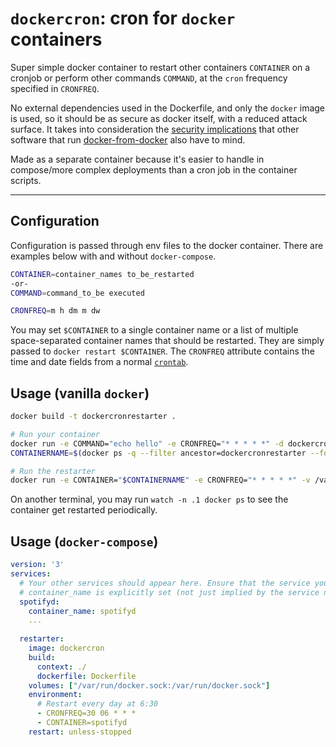 # `dockercron`: cron for `docker` containers
Super simple docker container to restart other containers `CONTAINER` on a cronjob or perform other commands `COMMAND`, at the `cron` frequency specified in `CRONFREQ`.

No external dependencies used in the Dockerfile, and only the `docker` image is used, so it should be as secure as docker itself, with a reduced attack surface. It takes into consideration the [security implications](https://jpetazzo.github.io/2015/09/03/do-not-use-docker-in-docker-for-ci/) that other software that run [docker-from-docker](https://github.com/docker-library/docs/tree/master/docker#what-is-docker-in-docker) also have to mind.

Made as a separate container because it's easier to handle in compose/more complex deployments than a cron job in the container scripts.

-----

## Configuration
Configuration is passed through env files to the docker container. There are examples below with and without `docker-compose`.

```bash
CONTAINER=container_names to_be_restarted
-or-
COMMAND=command_to_be executed

CRONFREQ=m h dm m dw
```

You may set `$CONTAINER` to a single container name or a list of multiple space-separated container names that should be restarted. They are simply passed to `docker restart $CONTAINER`.
The `CRONFREQ` attribute contains the time and date fields from a normal [`crontab`](https://man7.org/linux/man-pages/man5/crontab.5.html).

## Usage (vanilla `docker`)
```bash
docker build -t dockercronrestarter .

# Run your container
docker run -e COMMAND="echo hello" -e CRONFREQ="* * * * *" -d dockercronrestarter
CONTAINERNAME=$(docker ps -q --filter ancestor=dockercronrestarter --format="{{.Names}}")

# Run the restarter
docker run -e CONTAINER="$CONTAINERNAME" -e CRONFREQ="* * * * *" -v /var/run/docker.sock:/var/run/docker.sock dockercronrestarter
```

On another terminal, you may run `watch -n .1 docker ps` to see the container get restarted periodically.

## Usage (`docker-compose`)
```yaml
version: '3'
services:
  # Your other services should appear here. Ensure that the service you want to restart is named the same as the CONTAINER env below, and that
  # container_name is explicitly set (not just implied by the service name) to avoid issues with docker-compose's container naming scheme.
  spotifyd:
    container_name: spotifyd
    ...
  
  restarter:
    image: dockercron
    build: 
      context: ./
      dockerfile: Dockerfile
    volumes: ["/var/run/docker.sock:/var/run/docker.sock"]
    environment:
      # Restart every day at 6:30
      - CRONFREQ=30 06 * * *
      - CONTAINER=spotifyd
    restart: unless-stopped
```